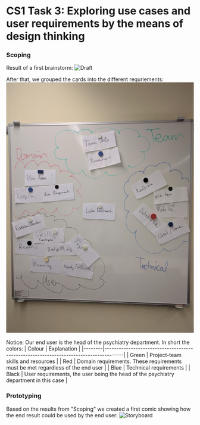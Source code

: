 # CS1 Task 3: Exploring use cases and user requirements by the means of design thinking
### Scoping 
Result of a first brainstorm: 
![Draft](media/CS1/Task3/CS1_Task3_Draft.jpg)

After that, we grouped the cards into the different requriements: 
![Scoping](media/CS1/Task3/CS1_Task3_Scoping.jpg)

Notice: Our end user is the head of the psychiatry department. In short the colors: 
| Colour | Explanation                                                                          |
|--------|--------------------------------------------------------------------------------------|
| Green  | Project-team skills and resources                                                    |
| Red    | Domain requirements. These requirements must be met regardless of the end user       |
| Blue   | Technical requirements                                                               |
| Black  | User requirements, the user being the head of the psychiatry department in this case |

### Prototyping
Based on the results from "Scoping" we created a first comic showing how the end result could be used by the end user: 
![Storyboard](media/CS11/Task3/CS1_Task3_Storyboard.jpg)

